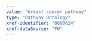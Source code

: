 ```yaml
---
value: "breast cancer pathway"
type: "Pathway Ontology"
xref-identifier: "0000624"
xref-dataSource: "PW"
---
```

